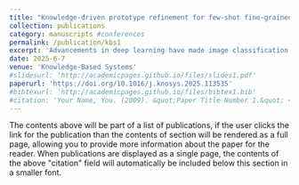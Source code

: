 ```yaml
---
title: "Knowledge-driven prototype refinement for few-shot fine-grained recognition"
collection: publications
category: manuscripts #conferences
permalink: /publication/kbs1
excerpt: 'Advancements in deep learning have made image classification rival human performance with sufficient data and supervision. However, in domains with limited visual samples and high labeling costs, enabling AI systems to learn efficiently from few examples is challenging. This challenge is compounded in fine-grained categories, where subtle differences and scarce samples hinder robust representation extraction. To address this, we propose the Knowledge-Driven Prototype Refinement (KDPR) framework, which enhances few-shot fine-grained recognition by integrating prior knowledge from text. KDPR simulates human focus on discriminative foreground regions to extract refined views, forming a dual-branch learning framework alongside original images. It also constructs an unsupervised adjacency graph among visual instances and uses graph neural networks to improve category representation robustness. Additionally, a knowledge transfer-based image recognizer integrates prior text embeddings with global semantics directly into visual recognition, providing extra semantic guidance. To optimize knowledge-to-vision mapping, an auxiliary spatial prototype calibration aligns prototype representations across multiple spaces. Extensive experiments on three fine-grained datasets and two popular backbones demonstrate the effectiveness and state-of-the-art performance of our approach, especially in 1-shot learning. The source code is available at: https://github.com/HHU-JialeChen/KDPRNet.'
date: 2025-6-7
venue: 'Knowledge-Based Systems'
#slidesurl: 'http://academicpages.github.io/files/slides1.pdf'
paperurl: 'https://doi.org/10.1016/j.knosys.2025.113535'
#bibtexurl: 'http://academicpages.github.io/files/bibtex1.bib'
#citation: 'Your Name, You. (2009). &quot;Paper Title Number 1.&quot; <i>Journal 1</i>. 1(1).'
---
```

The contents above will be part of a list of publications, if the user clicks the link for the publication than the contents of section will be rendered as a full page, allowing you to provide more information about the paper for the reader. When publications are displayed as a single page, the contents of the above "citation" field will automatically be included below this section in a smaller font.
